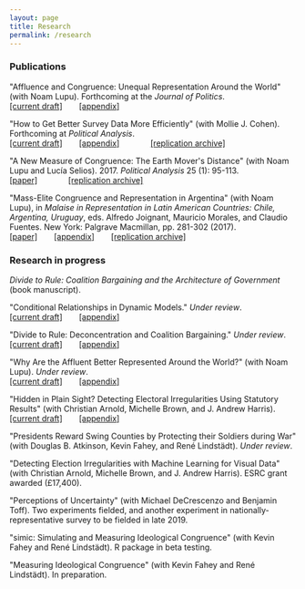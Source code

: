 ```yaml
---
layout: page
title: Research
permalink: /research
---
```


### Publications

"Affluence and Congruence: Unequal Representation Around the World" (with Noam Lupu). Forthcoming at the *Journal of Politics*. <br>
<span style="padding-right:5%"><a href='{{ "/download/Lupu-Warner-Affluence.pdf" | relative_url }}'><i class='fas fa-file-pdf'></i> [current draft]</a></span>
<a href='{{ "/download/Lupu-Warner-Affluence-Appendix.pdf" | relative_url }}'><i class='fas fa-file-pdf'></i> [appendix]</a>

"How to Get Better Survey Data More Efficiently" (with Mollie J. Cohen). Forthcoming at *Political Analysis*. <br> 
<span style="padding-right:5%"><a href='{{ "/download/Cohen-Warner-How-To.pdf" | relative_url }}'><i class='fas fa-file-pdf'></i> [current draft]</a></span>
<span style="padding-right:5%"><a href='{{ "/download/Cohen-Warner-How-To-Appendix.pdf" | relative_url }}'><i class='fas fa-file-pdf'></i> [appendix]</a></span>
<span style="padding-left:5%"><a href="https://codeocean.com/capsule/43d4c21a-f961-4133-ad63-b1270f2c6b46/"><i class='fas fa-code-branch'></i> [replication archive]</a></span> 

"A New Measure of Congruence: The Earth Mover's Distance" (with Noam Lupu and Lucía Selios). 2017. *Political Analysis* 25 (1): 95-113. <br>
<span style="padding-right:5%"><a href='{{ "/download/Lupu-Selios-Warner-EMD.pdf" | relative_url }}'><i class='fas fa-file-pdf'></i> [paper]</a></span>
<span style="padding-left:5%"><a href="https://dataverse.harvard.edu/dataset.xhtml?persistentId=doi:10.7910/DVN/NO90AJ"><i class='fas fa-code-branch'></i> [replication archive]</a></span>

"Mass-Elite Congruence and Representation in Argentina" (with Noam Lupu), in *Malaise in Representation in Latin American Countries: Chile, Argentina, Uruguay*, eds. Alfredo Joignant, Mauricio Morales, and Claudio Fuentes. New York: Palgrave Macmillan, pp. 281-302 (2017). <br>
<span style="padding-right:5%"><a href='{{ "/download/Lupu-Warner-Congruence-Argentina.pdf" | relative_url }}'><i class='fas fa-file-pdf'></i> [paper]</a></span> 
<a href='{{ "/download/Lupu-Warner-Congruence-Argentina-Appendix.pdf" | relative_url }}'><i class='fas fa-file-pdf'></i> [appendix]</a> 
<span style="padding-left:5%"><a href="https://github.com/zachwarner/Lupu-Warner-Congruence-Argentina"><i class='fab fa-github'></i> [replication archive]</a></span>

### Research in progress
*Divide to Rule: Coalition Bargaining and the Architecture of Government* (book manuscript). 

"Conditional Relationships in Dynamic Models." *Under review*. <br>
<span style="padding-right:5%"><a href='{{ "/download/Warner-Conditional-Relationships.pdf" | relative_url }}'><i class='fas fa-file-pdf'></i> [current draft]</a></span> 
<a href='{{ "/download/Warner-Conditional-Relationships-Appendix.pdf" | relative_url }}'><i class='fas fa-file-pdf'></i> [appendix]</a>

"Divide to Rule: Deconcentration and Coalition Bargaining." *Under review*. <br>
<span style="padding-right:5%"><a href='{{ "/download/Warner-Divide-to-Rule.pdf" | relative_url }}'><i class='fas fa-file-pdf'></i> [current draft]</a></span>
<a href='{{ "/download/Warner-Divide-to-Rule-Appendix.pdf" | relative_url }}'><i class='fas fa-file-pdf'></i> [appendix]</a> 

"Why Are the Affluent Better Represented Around the World?" (with Noam Lupu). *Under review*. <br>
<span style="padding-right:5%"><a href='{{ "/download/Lupu-Warner-Why-Are-the-Affluent.pdf" | relative_url }}'><i class='fas fa-file-pdf'></i> [current draft]</a></span>
<a href='{{ "/download/Lupu-Warner-Why-Are-the-Affluent-Appendix.pdf" | relative_url }}'><i class='fas fa-file-pdf'></i> [appendix]</a>

"Hidden in Plain Sight? Detecting Electoral Irregularities Using Statutory Results" (with Christian Arnold, Michelle Brown, and J. Andrew Harris). <br>
<span style="padding-right:5%"><a href='{{ "/download/Warner-et-al-Hidden.pdf" | relative_url }}'><i class='fas fa-file-pdf'></i> [current draft]</a></span> 
<a href='{{ "/download/Warner-et-al-Hidden-Appendix.pdf" | relative_url }}'><i class='fas fa-file-pdf'></i> [appendix]</a>

"Presidents Reward Swing Counties by Protecting their Soldiers during War" (with Douglas B. Atkinson, Kevin Fahey, and René Lindstädt). *Under review*.

"Detecting Election Irregularities with Machine Learning for Visual Data" (with Christian Arnold, Michelle Brown, and J. Andrew Harris). ESRC grant awarded (£17,400).

"Perceptions of Uncertainty" (with Michael DeCrescenzo and Benjamin Toff). Two experiments fielded, and another experiment in nationally-representative survey to be fielded in late 2019.

"simic: Simulating and Measuring Ideological Congruence" (with Kevin Fahey and René Lindstädt). R package in beta testing.

"Measuring Ideological Congruence" (with Kevin Fahey and René Lindstädt). In preparation.